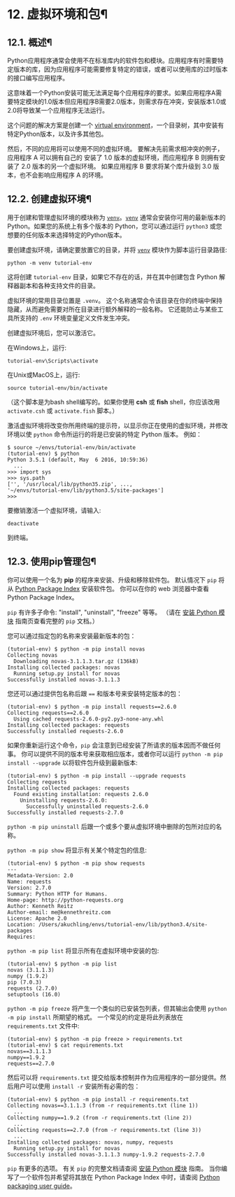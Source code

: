 # 12\. 虚拟环境和包¶

## 12.1. 概述¶

Python应用程序通常会使用不在标准库内的软件包和模块。应用程序有时需要特定版本的库，因为应用程序可能需要修复特定的错误，或者可以使用库的过时版本的接口编写应用程序。

这意味着一个Python安装可能无法满足每个应用程序的要求。如果应用程序A需要特定模块的1.0版本但应用程序B需要2.0版本，则需求存在冲突，安装版本1.0或2.0将导致某一个应用程序无法运行。

这个问题的解决方案是创建一个 [virtual environment](../glossary.md#term-virtual-environment)，一个目录树，其中安装有特定Python版本，以及许多其他包。

然后，不同的应用将可以使用不同的虚拟环境。 要解决先前需求相冲突的例子，应用程序 A 可以拥有自己的 安装了 1.0 版本的虚拟环境，而应用程序 B 则拥有安装了 2.0 版本的另一个虚拟环境。 如果应用程序 B 要求将某个库升级到 3.0 版本，也不会影响应用程序 A 的环境。

## 12.2. 创建虚拟环境¶

用于创建和管理虚拟环境的模块称为 [`venv`](../library/venv.md#module-venv "venv: Creation of virtual environments.")。[`venv`](../library/venv.md#module-venv "venv: Creation of virtual environments.") 通常会安装你可用的最新版本的 Python。如果您的系统上有多个版本的 Python，您可以通过运行 `python3` 或您想要的任何版本来选择特定的Python版本。

要创建虚拟环境，请确定要放置它的目录，并将 [`venv`](../library/venv.md#module-venv "venv: Creation of virtual environments.") 模块作为脚本运行目录路径:

    
    
~~~
python -m venv tutorial-env
~~~

这将创建 `tutorial-env` 目录，如果它不存在的话，并在其中创建包含 Python 解释器副本和各种支持文件的目录。

虚拟环境的常用目录位置是 `.venv`。 这个名称通常会令该目录在你的终端中保持隐藏，从而避免需要对所在目录进行额外解释的一般名称。 它还能防止与某些工具所支持的 `.env` 环境变量定义文件发生冲突。

创建虚拟环境后，您可以激活它。

在Windows上，运行:

    
    
~~~
tutorial-env\Scripts\activate
~~~

在Unix或MacOS上，运行:

    
    
~~~
source tutorial-env/bin/activate
~~~

（这个脚本是为bash shell编写的。如果你使用 **csh** 或 **fish** shell，你应该改用 `activate.csh` 或 `activate.fish` 脚本。）

激活虚拟环境将改变你所用终端的提示符，以显示你正在使用的虚拟环境，并修改环境以使 `python` 命令所运行的将是已安装的特定 Python 版本。 例如：

    
    
~~~
$ source ~/envs/tutorial-env/bin/activate
(tutorial-env) $ python
Python 3.5.1 (default, May  6 2016, 10:59:36)
  ...
>>> import sys
>>> sys.path
['', '/usr/local/lib/python35.zip', ...,
'~/envs/tutorial-env/lib/python3.5/site-packages']
>>>
~~~

要撤销激活一个虚拟环境，请输入:

    
    
~~~
deactivate
~~~

到终端。

## 12.3. 使用pip管理包¶

你可以使用一个名为 **pip** 的程序来安装、升级和移除软件包。 默认情况下 `pip` 将从 [Python Package Index](https://pypi.org) 安装软件包。 你可以在你的 web 浏览器中查看 Python Package Index。

`pip` 有许多子命令: "install", "uninstall", "freeze" 等等。 （请在 [安装 Python 模块](../installing/index.md#installing-index) 指南页查看完整的 `pip` 文档。）

您可以通过指定包的名称来安装最新版本的包：

    
    
~~~
(tutorial-env) $ python -m pip install novas
Collecting novas
  Downloading novas-3.1.1.3.tar.gz (136kB)
Installing collected packages: novas
  Running setup.py install for novas
Successfully installed novas-3.1.1.3
~~~

您还可以通过提供包名称后跟 `==` 和版本号来安装特定版本的包：

    
    
~~~
(tutorial-env) $ python -m pip install requests==2.6.0
Collecting requests==2.6.0
  Using cached requests-2.6.0-py2.py3-none-any.whl
Installing collected packages: requests
Successfully installed requests-2.6.0
~~~

如果你重新运行这个命令，`pip` 会注意到已经安装了所请求的版本因而不做任何事。 你可以提供不同的版本号来获取相应版本，或者你可以运行 `python -m pip install --upgrade` 以将软件包升级到最新版本:

    
    
~~~
(tutorial-env) $ python -m pip install --upgrade requests
Collecting requests
Installing collected packages: requests
  Found existing installation: requests 2.6.0
    Uninstalling requests-2.6.0:
      Successfully uninstalled requests-2.6.0
Successfully installed requests-2.7.0
~~~

`python -m pip uninstall` 后跟一个或多个要从虚拟环境中删除的包所对应的名称。

`python -m pip show` 将显示有关某个特定包的信息:

    
    
~~~
(tutorial-env) $ python -m pip show requests
---
Metadata-Version: 2.0
Name: requests
Version: 2.7.0
Summary: Python HTTP for Humans.
Home-page: http://python-requests.org
Author: Kenneth Reitz
Author-email: me@kennethreitz.com
License: Apache 2.0
Location: /Users/akuchling/envs/tutorial-env/lib/python3.4/site-packages
Requires:
~~~

`python -m pip list` 将显示所有在虚拟环境中安装的包:

    
    
~~~
(tutorial-env) $ python -m pip list
novas (3.1.1.3)
numpy (1.9.2)
pip (7.0.3)
requests (2.7.0)
setuptools (16.0)
~~~

`python -m pip freeze` 将产生一个类似的已安装包列表，但其输出会使用 `python -m pip install` 所期望的格式。 一个常见的约定是将此列表放在 `requirements.txt` 文件中:

    
    
~~~
(tutorial-env) $ python -m pip freeze > requirements.txt
(tutorial-env) $ cat requirements.txt
novas==3.1.1.3
numpy==1.9.2
requests==2.7.0
~~~

然后可以将 `requirements.txt` 提交给版本控制并作为应用程序的一部分提供。然后用户可以使用 `install -r` 安装所有必需的包：

    
    
~~~
(tutorial-env) $ python -m pip install -r requirements.txt
Collecting novas==3.1.1.3 (from -r requirements.txt (line 1))
  ...
Collecting numpy==1.9.2 (from -r requirements.txt (line 2))
  ...
Collecting requests==2.7.0 (from -r requirements.txt (line 3))
  ...
Installing collected packages: novas, numpy, requests
  Running setup.py install for novas
Successfully installed novas-3.1.1.3 numpy-1.9.2 requests-2.7.0
~~~

`pip` 有更多的选项。 有关 `pip` 的完整文档请查阅 [安装 Python 模块](../installing/index.md#installing-index) 指南。 当你编写了一个软件包并希望将其放在 Python Package Index 中时，请查阅 [Python packaging user guide](https://packaging.python.org/en/latest/tutorials/packaging-projects/)。

